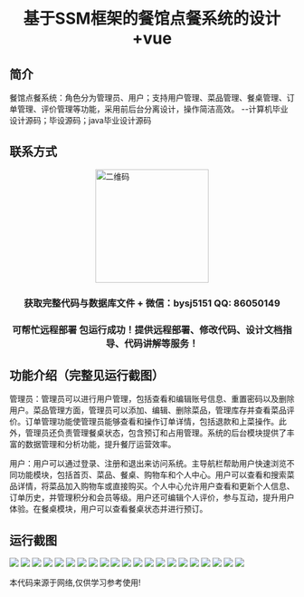<p><h1 align="center">基于SSM框架的餐馆点餐系统的设计+vue</h1></p>

## 简介
餐馆点餐系统：角色分为管理员、用户；支持用户管理、菜品管理、餐桌管理、订单管理、评价管理等功能，采用前后台分离设计，操作简洁高效。    --计算机毕业设计源码；毕设源码；java毕业设计源码


## 联系方式
<img src="https://bs-1329754181.cos.ap-shanghai.myqcloud.com/wx.jpg" alt="二维码" style="display: block; margin: 0 auto;" width="200px">
<p><h3 align="center">获取完整代码与数据库文件 + 微信：bysj5151 QQ: 86050149</h3></p>
<p><h3 align="center">可帮忙远程部署 包运行成功！提供远程部署、修改代码、设计文档指导、代码讲解等服务！</h3></p>

## 功能介绍（完整见运行截图）
管理员：管理员可以进行用户管理，包括查看和编辑账号信息、重置密码以及删除用户。菜品管理方面，管理员可以添加、编辑、删除菜品，管理库存并查看菜品评价。订单管理功能使管理员能够查看和操作订单详情，包括退款和上菜操作。此外，管理员还负责管理餐桌状态，包含预订和占用管理。系统的后台模块提供了丰富的数据管理和分析功能，提升餐厅运营效率。

用户：用户可以通过登录、注册和退出来访问系统。主导航栏帮助用户快速浏览不同功能模块，包括首页、菜品、餐桌、购物车和个人中心。用户可以查看和搜索菜品详情，将菜品加入购物车或直接购买。个人中心允许用户查看和更新个人信息、订单历史，并管理积分和会员等级。用户还可编辑个人评价，参与互动，提升用户体验。在餐桌模块，用户可以查看餐桌状态并进行预订。


## 运行截图
![](https://bs-1329754181.cos.ap-shanghai.myqcloud.com/ssm/RestaurantOrderingSystem1/img/001.jpg)
![](https://bs-1329754181.cos.ap-shanghai.myqcloud.com/ssm/RestaurantOrderingSystem1/img/002.jpg)
![](https://bs-1329754181.cos.ap-shanghai.myqcloud.com/ssm/RestaurantOrderingSystem1/img/003.jpg)
![](https://bs-1329754181.cos.ap-shanghai.myqcloud.com/ssm/RestaurantOrderingSystem1/img/004.jpg)
![](https://bs-1329754181.cos.ap-shanghai.myqcloud.com/ssm/RestaurantOrderingSystem1/img/005.jpg)
![](https://bs-1329754181.cos.ap-shanghai.myqcloud.com/ssm/RestaurantOrderingSystem1/img/006.jpg)
![](https://bs-1329754181.cos.ap-shanghai.myqcloud.com/ssm/RestaurantOrderingSystem1/img/007.jpg)
![](https://bs-1329754181.cos.ap-shanghai.myqcloud.com/ssm/RestaurantOrderingSystem1/img/008.jpg)
![](https://bs-1329754181.cos.ap-shanghai.myqcloud.com/ssm/RestaurantOrderingSystem1/img/009.jpg)
![](https://bs-1329754181.cos.ap-shanghai.myqcloud.com/ssm/RestaurantOrderingSystem1/img/010.jpg)
![](https://bs-1329754181.cos.ap-shanghai.myqcloud.com/ssm/RestaurantOrderingSystem1/img/011.jpg)
![](https://bs-1329754181.cos.ap-shanghai.myqcloud.com/ssm/RestaurantOrderingSystem1/img/012.jpg)
![](https://bs-1329754181.cos.ap-shanghai.myqcloud.com/ssm/RestaurantOrderingSystem1/img/013.jpg)
![](https://bs-1329754181.cos.ap-shanghai.myqcloud.com/ssm/RestaurantOrderingSystem1/img/014.jpg)
![](https://bs-1329754181.cos.ap-shanghai.myqcloud.com/ssm/RestaurantOrderingSystem1/img/015.jpg)
![](https://bs-1329754181.cos.ap-shanghai.myqcloud.com/ssm/RestaurantOrderingSystem1/img/016.jpg)
![](https://bs-1329754181.cos.ap-shanghai.myqcloud.com/ssm/RestaurantOrderingSystem1/img/017.jpg)
![](https://bs-1329754181.cos.ap-shanghai.myqcloud.com/ssm/RestaurantOrderingSystem1/img/018.jpg)
![](https://bs-1329754181.cos.ap-shanghai.myqcloud.com/ssm/RestaurantOrderingSystem1/img/019.jpg)
![](https://bs-1329754181.cos.ap-shanghai.myqcloud.com/ssm/RestaurantOrderingSystem1/img/020.jpg)
![](https://bs-1329754181.cos.ap-shanghai.myqcloud.com/ssm/RestaurantOrderingSystem1/img/021.jpg)

<p>本代码来源于网络,仅供学习参考使用!</p>
